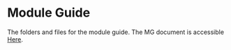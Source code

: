# Module Guide

The folders and files for the module guide. 
The MG document is accessible [Here](https://github.com/tanya-jp/ANN-CAS741/blob/main/docs/Design/SoftArchitecture/MG.pdf).
